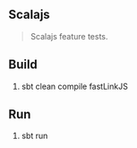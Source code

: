 Scalajs
-------
>Scalajs feature tests.

Build
-----
1. sbt clean compile fastLinkJS

Run
---
1. sbt run